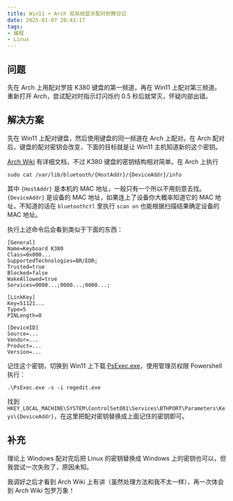 ```yaml
---
title: Win11 + Arch 双系统蓝牙配对折腾日记
date: 2025-01-07 20:43:17
tags:
- 编程
- Linux
---
```


## 问题

先在 Arch 上用配对罗技 K380 键盘的第一频道，再在 Win11 上配对第三频道。重新打开 Arch，尝试配对时指示灯闪烁约 0.5 秒后就常灭，怀疑内部出错。

## 解决方案

先在 Win11 上配对键盘，然后使用键盘的同一频道在 Arch 上配对。在 Arch 配对后，键盘的配对密钥会改变，下面的目标就是让 Win11 主机知道新的这个密钥。

[Arch Wiki](https://wiki.archlinux.org/title/Bluetooth#Dual_boot_pairing) 有详细文档，不过 K380 键盘的密钥结构相对简单。在 Arch 上执行

```
sudo cat /var/lib/bluetooth/{HostAddr}/{DeviceAddr}/info
```

其中 `{HostAddr}` 是本机的 MAC 地址，一般只有一个所以不用刻意去找。`{DeviceAddr}` 是设备的 MAC 地址，如果连上了设备你大概率知道它的 MAC 地址，不知道的话在 `bluetoothctl` 里执行 `scan on` 也能根据扫描结果确定设备的 MAC 地址。

执行上述命令后会看到类似于下面的东西：

```
[General]
Name=Keyboard K380
Class=0x000...
SupportedTechnologies=BR/EDR;
Trusted=true
Blocked=false
WakeAllowed=true
Services=0000...;0000...;0000...;

[LinkKey]
Key=51121...
Type=5
PINLength=0

[DeviceID]
Source=...
Vendor=...
Product=...
Version=...
```

记住这个密钥，切换到 Win11 上下载 [PsExec.exe](https://docs.microsoft.com/en-us/sysinternals/downloads/psexec)，使用管理员权限 Powershell 执行：

```
.\PsExec.exe -s -i regedit.exe
```

找到 `HKEY_LOCAL_MACHINE\SYSTEM\ControlSet001\Services\BTHPORT\Parameters\Keys\{DeviceAddr}`，在这里把配对密钥替换成上面记住的密钥即可。

## 补充

理论上 Windows 配对完后把 Linux 的密钥替换成 Windows 上的密钥也可以，但我尝试一次失败了，原因未知。

我调好之后才看到 Arch Wiki 上有讲（虽然处理方法和我不太一样），再一次体会到 Arch Wiki 包罗万象！